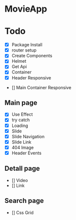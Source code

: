 # MovieApp

# Todo

- [x] Package Install
- [x] router setup
- [x] Create Components
- [x] Helmet
- [x] Get Api
- [x] Container
- [x] Header Responsive
- [] Main Container Responsive

## Main page

- [x] Use Effect
- [x] try catch
- [x] Loading
- [x] Slide
- [x] Slide Navigation
- [x] Slide Link
- [x] 404 Image
- [x] Header Events

## Detall page

- [] Video
- [] Link

## Search page

- [] Css Grid
